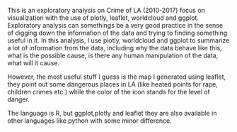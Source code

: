 This is an exploratory analysis on Crime of LA (2010-2017) focus on visualization with the use of plotly, leaflet, worldcloud and ggplot.
Exploratory analysis can somethings be a very good practice in the sense of digging down the information of the data and trying to finding something useful in it.
In this analysis, I use plotly, worldcloud and ggplot to summarize a lot of information from the data, including why the data behave like this, what is the possible cause, is there any human manipulation of the data, what will it cause.

However, the most useful stuff I guess is the map I generated using leaflet, they point out some dangerous places in LA (like heated points for rape, children crimes etc.) while the color of the icon stands for the level of danger.

The language is R, but ggplot,plotly and leaflet they are also available in other languages like python with some minor difference.


